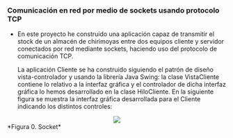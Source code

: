 ### Comunicación en red por medio de sockets usando protocolo TCP

- En este proyecto he construido una aplicación capaz de transmitir el stock de un almacén de chirimoyas entre dos equipos cliente y servidor conectados por red mediante sockets, haciendo uso del protocolo de comunicación TCP.

	La aplicación Cliente se ha construido siguiendo el patrón de diseño vista-controlador y usando la librería Java Swing: la clase VistaCliente contiene lo relativo a la interfaz gráfica y el controlador de dicha interfaz gráfica lo hemos desarrollado en la clase HiloCliente.
	En la siguiente figura se muestra la interfaz gráfica desarrollada para el Cliente indicando los distintos controles:
	
	
<div style="text-align:center"><img src="https://raw.githubusercontent.com/hotomol/sockets/master/Images/socket.png" /></div>
	*Figura 0. Socket*
